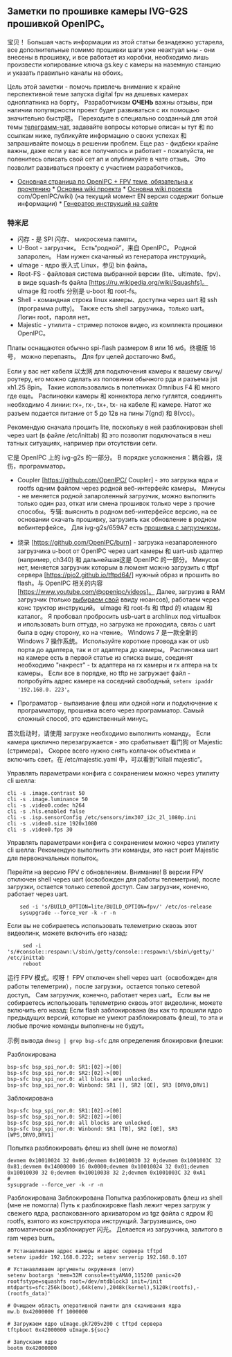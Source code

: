 ## Заметки по прошивке камеры IVG-G2S прошивкой OpenIPC。

宝贝！ Большая часть информации из этой статьи безнадежно устарела, все дополнительные помимо прошивки шаги уже неактуал ьны - они внесены в прошивку, и все работает из коробки, необходимо лишь произвести копирование ключа gs.key с камеры на наземную станцию и указать правильно каналы на обоих。


Цель этой заметки - помочь привлечь внимание к крайне перспективной теме запуска digital fpv на дешевых камерах одноплатника на борту。 Разработчикам **ОЧЕНЬ** важны отзывы, при наличии популярности проект будет развиваться с их помощью значительно быстр嗯。 Переходите в специально созданный для этой темы [телеграмм-чат](https://t.me/+BMyMoolVOpkzNWUy), задавайте вопросы которые описан ы тут 和 по ссылкам ниже, публикуйте информацию о своих успехах 和 запрашивайте помощь в решении проблем. Еще раз - фидбеки крайне важны, даже если у вас все получилось и работает - пожалуйста, не поленитесь описать свой сет ап и опубликуйте в чате отзыв。 Это позволит развиваться проекту с участием разработчиков。

* [Основная страница по OpenIPC + FPV теме, обязательна к прочтению](https://github.com/OpenIPC/wiki/blob/master/ru/fpv.md) * [Основна wiki проекта](https://github.com/OpenIPC/wiki/blob/master/ru/fpv.md) * [Основна wiki проекта](https://github.com) com/OpenIPC/wiki) (на текущий момент EN версия содержит больше информации) * [Генератор инструкций на сайте](https://openipc.org/supported-hardware/featured)


### 特米尼

* 闪存 - 是 SPI 闪存、 микросхема памяти。
* U-Boot - загрузчик。 Есть“родной”，来自 OpenIPC。 Родной запаролен。 Нам нужен скачанный из генератора инструкций。
* uImage - ядро​​ 嵌入式 Linux，参见 bin файла。
* Root-FS - файловая система выбранной версии (lite、ultimate、fpv)、в виде squash-fs файла [https://ru.wikipedia.org/wiki/Squashfs]。 uImage 和 rootfs 分别是 u-boot 和 root-fs。
* Shell - командная строка linux камеры、доступна через uart 和 ssh (программа putty)。 Также есть shell загрузчика，только uart。 Логин root，пароля нет。
* Majestic - утилита - стример потоков видео, из комплекта прошивки OpenIPC。

Платы оснащаются обычно spi-flash размером 8 или 16 мб。终极版 16 号， можно перепаять。 Для fpv целей достаточно 8мб。

Если у вас нет кабеля 以太网 для подключения камеры к вашему свичу/роутеру, его можно сделать из половинки обычного рда и разъема jst xh1.25 8pin。 Такие использовались в полетниках Omnibus F4 和 много где еще。 Распиновки камеры 和 коннектора легко гуглятся, соединять необходимо 4 линии: rx+, rx-, tx+, tx- на кабеле 和 камере. Натот же разъем подается питание от 5 до 12в на пины 7(gnd) 和 8(vcc)。

Рекомендую сначала прошить lite, поскольку в ней разблокирован shell через uart (в файле /etc/inittab) 和 это позволит подключаться в неш татных ситуациях, например при отсутствии сети.

它是 OpenIPC 上的 ivg-g2s 的一部分。 В порядке усложнения：耦合器，烧伤，программатор。

- Coupler [https://github.com/OpenIPC/ Coupler] - это загрузка ядра и rootfs одним файлом через родной веб-интерфейс камеры。 Минусы - не меняется родной запароленный загрузчик, можно выполнить только один раз, откат или смена прошивок только чере з прочие способы。专辑: выяснить в родном веб-интерфейсе версию, на ее основании скачать прошивку, загрузить как обновление в родном вебинтерфейсе。 Для ivg-g2s/659A7 есть [прошивка с загрузчиком](gk7205v200/659A7_OpenIPC_FPV.bin)。

- 烧录 [https://github.com/OpenIPC/burn] - загрузка незапароленного загрузчика u-boot от OpenIPC через uart камеры 和 uart-usb адаптер (например, ch340) 和 дальнейшая这是 OpenIPC 的一部分。 Минусов нет, меняется загрузчик которым в люмент можно загрузить с tftpf сервера [https://pjo2.github.io/tftpd64/] нужный образ и прошить во flash。与 OpenIPC 相关的内容 [https://www.youtube.com/@openipc/videos]。 Далее, загрузив в RAM загрузчик (только [выбираем свой](gk7205v200_u-boot-7502v200-for-telemetry.md) ввиду нюансов), работаем через конс труктор инструкций。 uImage 和 root-fs 和 tftpd 的 кладем 和 каталог。 Я пробовал пробросить usb-uart в archlinux под virtualbox и ипользовать burn оттуда, но загрузка не проходила, связь с uart была в одну сторону, ко на чтение。 Windows 7 是一款全新的 Windows 7 操作系统。 Используйте короткие провода как от usb порта до адаптера, так и от адаптера до камеры。 Распиновка uart на камере есть в первой статье из списка выше, соединят необходимо "накрест" - tx адаптера на rx камеры и rx аптера на tx камеры。 Если все в порядке, но tftp не загружает файл - попробуйть адрес камере на соседний свободный, `setenv ipaddr '192.168.0. 223'`。

- Програматор - выпаивание флеш или одной ноги и подключение к программатору, прошивка всего через программатор. Самый сложный способ, это единственный минус。

首次启动时，请使用 загрузке необходимо выполнить команду。 Если камера циклично перезагружается - это срабатывает 看门狗 от Majestic (стримера)。 Скорее всего нужно снять колпачок объектива и включить свет。在 /etc/majestic.yaml 中，可以看到“killall majestic”。

Управлять параметрами конфига с сохранением можно через утилиту cli шелла:
```
cli -s .image.contrast 50
cli -s .image.luminance 50
cli -s .video0.codec h264
cli -s .hls.enabled false
cli -s .isp.sensorConfig /etc/sensors/imx307_i2c_2l_1080p.ini
cli -s .video0.size 1920x1080
cli -s .video0.fps 30
```
Управлять параметрами конфига с сохранением можно через утилиту cli шелла: Рекомендую выполнить эти команды, это наст роит Majestic для первоначальных попыток。

Перейти на версию FPV с обновлением. Внимание! В версии FPV отключен shell через uart (освобожден для работы телеметрии), после загрузки, остается только сетевой доступ. Сам загрузчик, конечно, работает через uart.
```
    sed -i 's/BUILD_OPTION=lite/BUILD_OPTION=fpv/' /etc/os-release
    sysupgrade --force_ver -k -r -n
```
Если вы не собираетесь использовать телеметрию сквозь этот видеолинк, можете включить его назад:
```
     sed -i 's/#console::respawn:\/sbin\/getty/console::respawn:\/sbin\/getty/' /etc/inittab
     reboot
```
运行 FPV 模式。哎呀！ FPV отключен shell через uart（освобожден для работы телеметрии），после загрузки，остается только сетевой доступ。 Сам загрузчик, конечно, работает через uart。 Если вы не собираетесь использовать телеметрию сквозь этот видеолинк, можете включить его назад: Если flash заблокирована (вы как то прошили ядро​​ предыдущих версий, которые не умеют разблокировать флеш), то эта и любые прочие команды выполнены не будут。

示例 вывода `dmesg | grep bsp-sfc` для определения блокировки флешки:

Разблокирована
```
bsp-sfc bsp_spi_nor.0: SR1:[02]->[00]
bsp-sfc bsp_spi_nor.0: SR2:[02]->[00]
bsp-sfc bsp_spi_nor.0: all blocks are unlocked.
bsp-sfc bsp_spi_nor.0: Winbond: SR1 [], SR2 [QE], SR3 [DRV0,DRV1]
```

Заблокирована
```
bsp-sfc bsp_spi_nor.0: SR1:[02]->[00]
bsp-sfc bsp_spi_nor.0: SR2:[02]->[00]
bsp-sfc bsp_spi_nor.0: all blocks are unlocked.
bsp-sfc bsp_spi_nor.0: Winbond: SR1 [TB], SR2 [QE], SR3 [WPS,DRV0,DRV1]
```

Попытка разблокировать флеш из shell (мне не помогла)
```
devmem 0x10010024 32 0x06;devmem 0x10010030 32 0;devmem 0x1001003C 32 0x81;devmem 0x14000000 16 0x0000;devmem 0x10010024 32 0x01;devmem 0x10010030 32 0;devmem 0x10010038 32 2;devmem 0x1001003C 32 0xA1
#
sysupgrade --force_ver -k -r -n
```

Разблокирована Заблокирована Попытка разблокировать флеш из shell (мне не помогла) Путь к разблокировке flash лежит через загрузк у свежего ядра, распакованного архиватором из tgz файла с ядро​​м 和 rootfs, взятого из конструктора инструкций. Загрузившись, оно автоматически разблокирует 闪光。 Делается из загрузчика, залитого в ram через burn。

```
# Устанавливаем адрес камеры и адрес сервера tftpd
setenv ipaddr 192.168.0.222; setenv serverip 192.168.0.107

# Устанавливаем аргументы окружения (env)
setenv bootargs 'mem=32M console=ttyAMA0,115200 panic=20 rootfstype=squashfs root=/dev/mtdblock3 init=/init mtdparts=sfc:256k(boot),64k(env),2048k(kernel),5120k(rootfs),-(rootfs_data)'

# Очищаем область оперативной памяти для скачивания ядра
mw.b 0x42000000 ff 1000000

# Загружаем ядро uImage.gk7205v200 с tftpd сервера
tftpboot 0x42000000 uImage.${soc}

# Запускаем ядро
bootm 0x42000000
```
